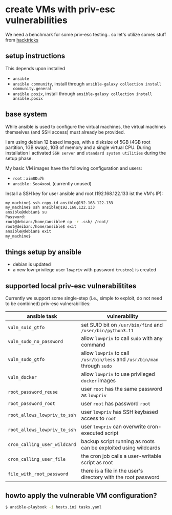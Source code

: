 # create VMs with priv-esc vulnerabilities

We need a benchmark for some priv-esc testing.. so let's utilize somes stuff from [hacktricks](https://book.hacktricks.xyz/linux-hardening/privilege-escalation)

## setup instructions

This depends upon installed

- `ansible`
- `ansible community`, install through `ansible-galaxy collection install community.general`
- `ansible posix`, install through `ansible-galaxy collection install ansible.posix`


## base system

While ansible is used to configure the virtual machines, the virtual machines themselves (and SSH access) must already be provided.

I am using debian 12 based images, with a disksize of 5GB (4GB root partition, 1GB swap), 1GB of memory and a single virtual CPU. During installation I activated `SSH server` and `standard system utilities` during the setup phase.

My basic VM images have the following configuration and users:

- `root` : `aim8Du7h`
- `ansible` : `Soo4xooL` (currently unused)

Install a SSH key for user ansible and root (192.168.122.133 ist the VM's IP):

~~~ bash
my_machine$ ssh-copy-id ansible@192.168.122.133
my_machine$ ssh ansible@192.168.122.133
ansible@debian$ su
Password: 
root@debian:/home/ansible# cp -r .ssh/ /root/
root@deiban:/home/ansible$ exit
ansible@debian$ exit
my_machine$
~~~

## things setup by ansible

- debian is updated
- a new low-privilege user `lowpriv` with password `trustno1` is created

## supported local priv-esc vulnerabilitites

Currently we support some single-step (i.e., simple to exploit, do not need to be combined) priv-esc vulnerabilities:

| ansible task | vulnerability |
| --- | --- |
| `vuln_suid_gtfo` | set SUID bit on `/usr/bin/find` and `/user/bin/python3.11` |
| `vuln_sudo_no_password` | allow `lowpriv` to call `sudo` with any command |
| `vuln_sudo_gtfo` | allow `lowpriv` to call `/usr/bin/less` and `/usr/bin/man` through `sudo` |
| `vuln_docker` | allow `lowpriv` to use privileged `docker` images |
| `root_password_reuse` | user `root` has the same password as `lowpriv` |
| `root_password_root` | user `root` has password `root` |
| `root_allows_lowpriv_to_ssh` | user `lowpriv` has SSH keybased access to `root` |
| `root_allows_lowpriv_to_ssh` | user `lowpriv` can overwrite cron-executed script |
| `cron_calling_user_wildcard` | backup script running as roots can be exploited using wildcards |
| `cron_calling_user_file` | the cron job calls a user-writable script as root |
| `file_with_root_password` | there is a file in the user's directory with the root password |

## howto apply the vulnerable VM configuration?

~~~ bash
$ ansible-playbook -i hosts.ini tasks.yaml
~~~
